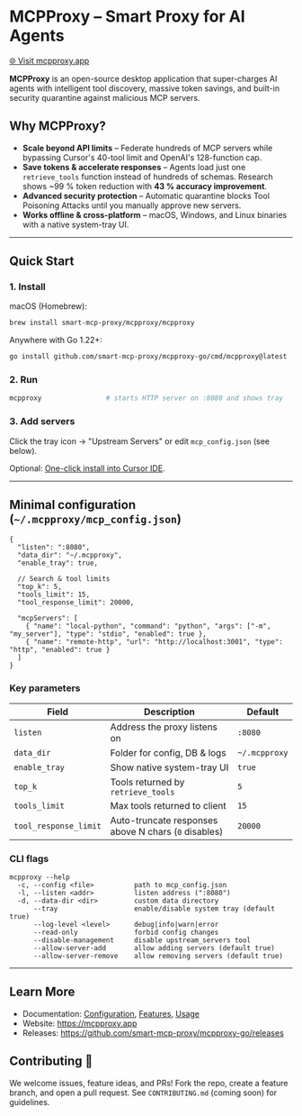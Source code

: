 # MCPProxy – Smart Proxy for AI Agents

<a href="https://mcpproxy.app" target="_blank" rel="noopener">🌐 Visit mcpproxy.app</a>

**MCPProxy** is an open-source desktop application that super-charges AI agents with intelligent tool discovery, massive token savings, and built-in security quarantine against malicious MCP servers.

## Why MCPProxy?

- **Scale beyond API limits** – Federate hundreds of MCP servers while bypassing Cursor's 40-tool limit and OpenAI's 128-function cap.
- **Save tokens & accelerate responses** – Agents load just one `retrieve_tools` function instead of hundreds of schemas. Research shows ~99 % token reduction with **43 % accuracy improvement**.
- **Advanced security protection** – Automatic quarantine blocks Tool Poisoning Attacks until you manually approve new servers.
- **Works offline & cross-platform** – macOS, Windows, and Linux binaries with a native system-tray UI.

---

## Quick Start

### 1. Install

macOS (Homebrew):
```bash
brew install smart-mcp-proxy/mcpproxy/mcpproxy
```

Anywhere with Go 1.22+:
```bash
go install github.com/smart-mcp-proxy/mcpproxy-go/cmd/mcpproxy@latest
```

### 2. Run

```bash
mcpproxy                # starts HTTP server on :8080 and shows tray
```

### 3. Add servers

Click the tray icon → "Upstream Servers" or edit `mcp_config.json` (see below).

Optional: [One-click install into Cursor IDE](cursor://anysphere.cursor-deeplink/mcp/install?name=MCPProxy&config=eyJ0eXBlIjoiaHR0cCIsInVybCI6Imh0dHA6Ly9sb2NhbGhvc3Q6ODA4MC9tY3AvIn0=).

---

## Minimal configuration (`~/.mcpproxy/mcp_config.json`)

```jsonc
{
  "listen": ":8080",
  "data_dir": "~/.mcpproxy",
  "enable_tray": true,

  // Search & tool limits
  "top_k": 5,
  "tools_limit": 15,
  "tool_response_limit": 20000,

  "mcpServers": [
    { "name": "local-python", "command": "python", "args": ["-m", "my_server"], "type": "stdio", "enabled": true },
    { "name": "remote-http", "url": "http://localhost:3001", "type": "http", "enabled": true }
  ]
}
```

### Key parameters

| Field | Description | Default |
|-------|-------------|---------|
| `listen` | Address the proxy listens on | `:8080` |
| `data_dir` | Folder for config, DB & logs | `~/.mcpproxy` |
| `enable_tray` | Show native system-tray UI | `true` |
| `top_k` | Tools returned by `retrieve_tools` | `5` |
| `tools_limit` | Max tools returned to client | `15` |
| `tool_response_limit` | Auto-truncate responses above N chars (`0` disables) | `20000` |

### CLI flags

```text
mcpproxy --help
  -c, --config <file>          path to mcp_config.json
  -l, --listen <addr>          listen address (":8080")
  -d, --data-dir <dir>         custom data directory
      --tray                   enable/disable system tray (default true)
      --log-level <level>      debug|info|warn|error
      --read-only              forbid config changes
      --disable-management     disable upstream_servers tool
      --allow-server-add       allow adding servers (default true)
      --allow-server-remove    allow removing servers (default true)
```

---

## Learn More

* Documentation: [Configuration](docs/configuration), [Features](docs/features), [Usage](docs/usage)
* Website: <https://mcpproxy.app>
* Releases: <https://github.com/smart-mcp-proxy/mcpproxy-go/releases>

## Contributing 🤝

We welcome issues, feature ideas, and PRs! Fork the repo, create a feature branch, and open a pull request. See `CONTRIBUTING.md` (coming soon) for guidelines. 